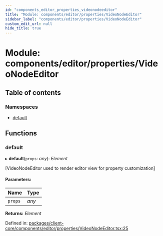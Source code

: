 ```yaml
---
id: "components_editor_properties_videonodeeditor"
title: "Module: components/editor/properties/VideoNodeEditor"
sidebar_label: "components/editor/properties/VideoNodeEditor"
custom_edit_url: null
hide_title: true
---
```


# Module: components/editor/properties/VideoNodeEditor

## Table of contents

### Namespaces

- [default](components_editor_properties_videonodeeditor.default.md)

## Functions

### default

▸ **default**(`props`: *any*): *Element*

[VideoNodeEditor used to render editor view for property customization]

#### Parameters:

Name | Type |
:------ | :------ |
`props` | *any* |

**Returns:** *Element*

Defined in: [packages/client-core/components/editor/properties/VideoNodeEditor.tsx:25](https://github.com/xr3ngine/xr3ngine/blob/56376a778/packages/client-core/components/editor/properties/VideoNodeEditor.tsx#L25)
